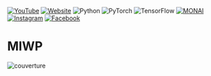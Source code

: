 [![YouTube](https://img.shields.io/badge/YouTube-%23FF0000.svg?style=for-the-badge&logo=YouTube&logoColor=white)](https://www.youtube.com/watch?v=AU4KlXKKnac&list=PLQCkKRar9trODKvJr2B2A3P2m-9Wk_ziF&ab_channel=pycad) [![Website](https://img.shields.io/badge/WEBSITE-FFC800.svg?style=for-the-badge&logo=<badge>&logoColor=white)](https://pycad.co/category/medical-imaging/) ![Python](https://img.shields.io/badge/python-3670A0?style=for-the-badge&logo=python&logoColor=ffdd54) ![PyTorch](https://img.shields.io/badge/PyTorch-%23EE4C2C.svg?style=for-the-badge&logo=PyTorch&logoColor=white) ![TensorFlow](https://img.shields.io/badge/TensorFlow-%23FF6F00.svg?style=for-the-badge&logo=TensorFlow&logoColor=white) [![MONAI](https://img.shields.io/badge/MONAI-5dc1b7.svg?style=for-the-badge&logo=<badge>&logoColor=<logo-color>)](https://monai.io/) [![Instagram](https://img.shields.io/badge/Instagram-%23E4405F.svg?style=for-the-badge&logo=Instagram&logoColor=white)](https://www.instagram.com/pycad_/) [![Facebook](https://img.shields.io/badge/Facebook-%231877F2.svg?style=for-the-badge&logo=Facebook&logoColor=white)](https://www.facebook.com/pycadd/)
# MIWP

![couverture](https://user-images.githubusercontent.com/37108394/209015088-65a3d17a-6575-42ef-b5cb-2fc8f996624f.png)
